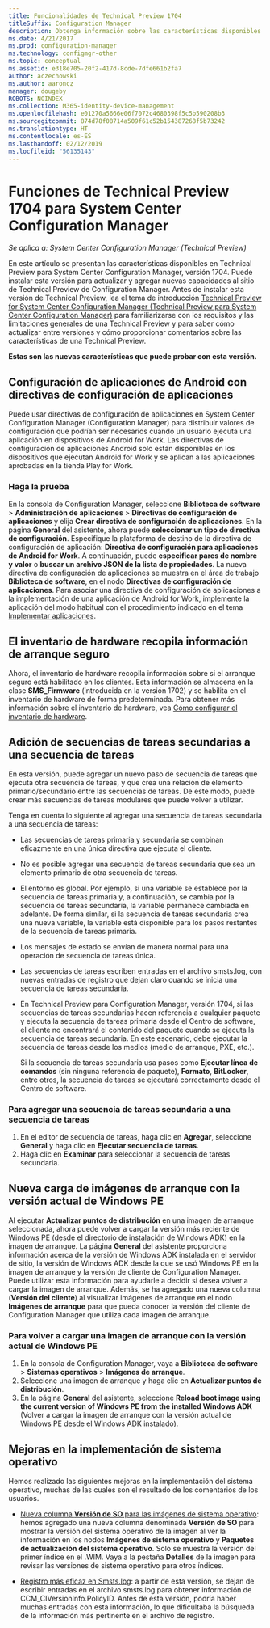 ```yaml
---
title: Funcionalidades de Technical Preview 1704
titleSuffix: Configuration Manager
description: Obtenga información sobre las características disponibles en Technical Preview para System Center Configuration Manager, versión 1704.
ms.date: 4/21/2017
ms.prod: configuration-manager
ms.technology: configmgr-other
ms.topic: conceptual
ms.assetid: e318e705-20f2-417d-8cde-7dfe661b2fa7
author: aczechowski
ms.author: aaroncz
manager: dougeby
ROBOTS: NOINDEX
ms.collection: M365-identity-device-management
ms.openlocfilehash: e01270a5666e06f7072c4680398f5c5b590208b3
ms.sourcegitcommit: 874d78f08714a509f61c52b154387268f5b73242
ms.translationtype: HT
ms.contentlocale: es-ES
ms.lasthandoff: 02/12/2019
ms.locfileid: "56135143"
---
```

# <a name="capabilities-in-technical-preview-1704-for-system-center-configuration-manager"></a>Funciones de Technical Preview 1704 para System Center Configuration Manager

*Se aplica a: System Center Configuration Manager (Technical Preview)*

En este artículo se presentan las características disponibles en Technical Preview para System Center Configuration Manager, versión 1704. Puede instalar esta versión para actualizar y agregar nuevas capacidades al sitio de Technical Preview de Configuration Manager. Antes de instalar esta versión de Technical Preview, lea el tema de introducción [Technical Preview for System Center Configuration Manager (Technical Preview para System Center Configuration Manager)](../../core/get-started/technical-preview.md) para familiarizarse con los requisitos y las limitaciones generales de una Technical Preview y para saber cómo actualizar entre versiones y cómo proporcionar comentarios sobre las características de una Technical Preview.    


**Estas son las nuevas características que puede probar con esta versión.**  

## <a name="configure-android-apps-with-app-configuration-policies"></a>Configuración de aplicaciones de Android con directivas de configuración de aplicaciones
Puede usar directivas de configuración de aplicaciones en System Center Configuration Manager (Configuration Manager) para distribuir valores de configuración que podrían ser necesarios cuando un usuario ejecuta una aplicación en dispositivos de Android for Work. Las directivas de configuración de aplicaciones Android solo están disponibles en los dispositivos que ejecutan Android for Work y se aplican a las aplicaciones aprobadas en la tienda Play for Work.

### <a name="try-it-out"></a>Haga la prueba                 

En la consola de Configuration Manager, seleccione **Biblioteca de software** > **Administración de aplicaciones** > **Directivas de configuración de aplicaciones** y elija **Crear directiva de configuración de aplicaciones**. En la página **General** del asistente, ahora puede **seleccionar un tipo de directiva de configuración**. Especifique la plataforma de destino de la directiva de configuración de aplicación: **Directiva de configuración para aplicaciones de Android for Work**. A continuación, puede **especificar pares de nombre y valor** o **buscar un archivo JSON de la lista de propiedades**. La nueva directiva de configuración de aplicaciones se muestra en el área de trabajo **Biblioteca de software**, en el nodo **Directivas de configuración de aplicaciones**. Para asociar una directiva de configuración de aplicaciones a la implementación de una aplicación de Android for Work, implemente la aplicación del modo habitual con el procedimiento indicado en el tema [Implementar aplicaciones](/sccm/apps/deploy-use/deploy-applications).

## <a name="hardware-inventory-collects-secure-boot-information"></a>El inventario de hardware recopila información de arranque seguro
Ahora, el inventario de hardware recopila información sobre si el arranque seguro está habilitado en los clientes. Esta información se almacena en la clase **SMS_Firmware** (introducida en la versión 1702) y se habilita en el inventario de hardware de forma predeterminada. Para obtener más información sobre el inventario de hardware, vea [Cómo configurar el inventario de hardware](/sccm/core/clients/manage/inventory/configure-hardware-inventory).

## <a name="add-child-task-sequences-to-a-task-sequence"></a>Adición de secuencias de tareas secundarias a una secuencia de tareas
En esta versión, puede agregar un nuevo paso de secuencia de tareas que ejecuta otra secuencia de tareas, y que crea una relación de elemento primario/secundario entre las secuencias de tareas. De este modo, puede crear más secuencias de tareas modulares que puede volver a utilizar.  

Tenga en cuenta lo siguiente al agregar una secuencia de tareas secundaria a una secuencia de tareas:

- Las secuencias de tareas primaria y secundaria se combinan eficazmente en una única directiva que ejecuta el cliente.
- No es posible agregar una secuencia de tareas secundaria que sea un elemento primario de otra secuencia de tareas.
- El entorno es global. Por ejemplo, si una variable se establece por la secuencia de tareas primaria y, a continuación, se cambia por la secuencia de tareas secundaria, la variable permanece cambiada en adelante. De forma similar, si la secuencia de tareas secundaria crea una nueva variable, la variable está disponible para los pasos restantes de la secuencia de tareas primaria.
- Los mensajes de estado se envían de manera normal para una operación de secuencia de tareas única.
- Las secuencias de tareas escriben entradas en el archivo smsts.log, con nuevas entradas de registro que dejan claro cuando se inicia una secuencia de tareas secundaria.
- En Technical Preview para Configuration Manager, versión 1704, si las secuencias de tareas secundarias hacen referencia a cualquier paquete y ejecuta la secuencia de tareas primaria desde el Centro de software, el cliente no encontrará el contenido del paquete cuando se ejecuta la secuencia de tareas secundaria. En este escenario, debe ejecutar la secuencia de tareas desde los medios (medio de arranque, PXE, etc.).  

    Si la secuencia de tareas secundaria usa pasos como **Ejecutar línea de comandos** (sin ninguna referencia de paquete), **Formato**, **BitLocker**, entre otros, la secuencia de tareas se ejecutará correctamente desde el Centro de software.

### <a name="to-add-a-child-task-sequence-to-a-task-sequence"></a>Para agregar una secuencia de tareas secundaria a una secuencia de tareas
1. En el editor de secuencia de tareas, haga clic en **Agregar**, seleccione **General** y haga clic en **Ejecutar secuencia de tareas**.
2. Haga clic en **Examinar** para seleccionar la secuencia de tareas secundaria.  

## <a name="reload-boot-images-with-current-windows-pe-version"></a>Nueva carga de imágenes de arranque con la versión actual de Windows PE
Al ejecutar **Actualizar puntos de distribución** en una imagen de arranque seleccionada, ahora puede volver a cargar la versión más reciente de Windows PE (desde el directorio de instalación de Windows ADK) en la imagen de arranque. La página **General** del asistente proporciona información acerca de la versión de Windows ADK instalada en el servidor de sitio, la versión de Windows ADK desde la que se usó Windows PE en la imagen de arranque y la versión de cliente de Configuration Manager. Puede utilizar esta información para ayudarle a decidir si desea volver a cargar la imagen de arranque. Además, se ha agregado una nueva columna (**Versión del cliente**) al visualizar imágenes de arranque en el nodo **Imágenes de arranque** para que pueda conocer la versión del cliente de Configuration Manager que utiliza cada imagen de arranque.

### <a name="to-reload-a-boot-image-with-the-current-windows-pe-version"></a>Para volver a cargar una imagen de arranque con la versión actual de Windows PE

1. En la consola de Configuration Manager, vaya a **Biblioteca de software** > **Sistemas operativos** > **Imágenes de arranque**.
2. Seleccione una imagen de arranque y haga clic en **Actualizar puntos de distribución**.
3. En la página **General** del asistente, seleccione **Reload boot image using the current version of Windows PE from the installed Windows ADK** (Volver a cargar la imagen de arranque con la versión actual de Windows PE desde el Windows ADK instalado).

## <a name="improvements-to-operating-system-deployment"></a>Mejoras en la implementación de sistema operativo
Hemos realizado las siguientes mejoras en la implementación del sistema operativo, muchas de las cuales son el resultado de los comentarios de los usuarios.

- [Nueva columna **Versión de SO** para las imágenes de sistema operativo](https://configurationmanager.uservoice.com/forums/300492-ideas/suggestions/17558407-add-a-column-to-the-operating-system-images-node-f): hemos agregado una nueva columna denominada **Versión de SO** para mostrar la versión del sistema operativo de la imagen al ver la información en los nodos **Imágenes de sistema operativo** y **Paquetes de actualización del sistema operativo**. Solo se muestra la versión del primer índice en el .WIM. Vaya a la pestaña **Detalles** de la imagen para revisar las versiones de sistema operativo para otros índices.

- [Registro más eficaz en Smsts.log](https://configurationmanager.uservoice.com/forums/300492-ideas/suggestions/16791919-stop-filling-smsts-log-with-useless): a partir de esta versión, se dejan de escribir entradas en el archivo smsts.log para obtener información de CCM_CIVersionInfo.PolicyID. Antes de esta versión, podría haber muchas entradas con esta información, lo que dificultaba la búsqueda de la información más pertinente en el archivo de registro.

